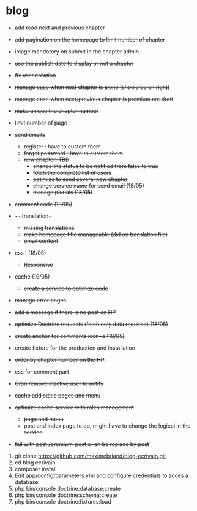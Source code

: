 blog
====

- ~~add read next and previous chapter~~
- ~~add pagination on the homepage to limit number of chapter~~
- ~~image mandotory on submit in the chapter admin~~
- ~~use the publish date to display or not a chapter~~
- ~~fix user creation~~
- ~~manage case when next chapter is alone (should be on right)~~
- ~~manage case when next/previous chapter is premium are draft~~
- ~~make unique the chapter number~~
- ~~limit number of page~~
- ~~send emails~~
    - ~~register : have to custom them~~ 
    - ~~forgot password : have to custom them~~
    - ~~new chapter: TBD~~
        - ~~change the status to be notified from false to true~~
        - ~~fetch the complete list of users~~
        - ~~optimize to send several new chapter~~ 
        - ~~change service name for send email (18/05)~~ 
        - ~~manage plurials (18/05)~~ 
- ~~comment code (18/05)~~ 
- ~~translation~
    - ~~missing translations~~ 
    - ~~make homepage title manageable (did on translation file)~~
    - ~~email content~~
- ~~css ! (18/05)~~ 
    - ~~Responsive~~ 
- ~~cache (19/05)~~ 
    - ~~create a service to optimize code~~
- ~~manage error pages~~
- ~~add a message if there is no post on HP~~
- ~~optimize Doctrine requests (fetch only data required) (18/05)~~ 
- ~~create anchor for comments icon~s (18/05)~~
- create fixture for the production and installation
- ~~order by chapter number on the HP~~
- ~~css for comment part~~
- ~~Cron remove inactive user to notify~~
- ~~cache add static pages and menu~~ 
- ~~optimize cache service with roles management~~
    - ~~page and menu~~
    - ~~post and index page to do, might have to change the logical in the service~~

 - ~~fail with post /premium-post c~an be replace by post~~
  
  1) git clone https://github.com/maximebriand/blog-ecrivain.git
  2) cd blog ecrivain
  3) composer install
  4) Edit app/config/parameters.yml and configure credentials to acces a database
  5) php bin/console doctrine:database:create
  6) php bin/console doctrine:schema:create
  7) php bin/console doctrine:fixtures:load
  
  